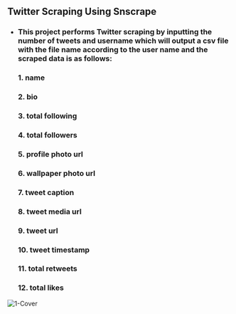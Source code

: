 ## Twitter Scraping Using Snscrape

* ### This project performs Twitter scraping by inputting the number of tweets and username which will output a csv file with the file name according to the user name and the scraped data is as follows:
  ### 1. name
  ### 2. bio
  ### 3. total following
  ### 4. total followers
  ### 5. profile photo url
  ### 6. wallpaper photo url
  ### 7. tweet caption
  ### 8. tweet media url
  ### 9. tweet url
  ### 10. tweet timestamp
  ### 11. total retweets
  ### 12. total likes
  
![1-Cover](https://user-images.githubusercontent.com/91950433/218284399-86eb13e2-ce17-4214-a43a-4098786bc9c5.png)


